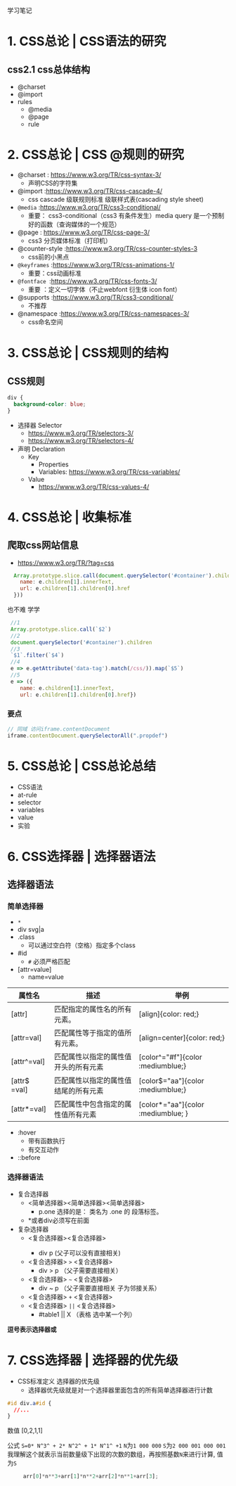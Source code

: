 学习笔记

# 1. CSS总论 | CSS语法的研究

 
## css2.1 css总体结构
- @charset
- @import
- rules
  - @media
  - @page
  - rule

# 2. CSS总论 | CSS @规则的研究
- @charset : https://www.w3.org/TR/css-syntax-3/
  - 声明CSS的字符集
- @import :https://www.w3.org/TR/css-cascade-4/
  - css cascade 级联规则标准 级联样式表(cascading style sheet)
- `@media` :https://www.w3.org/TR/css3-conditional/
  - 重要： css3-conditional（css3 有条件发生）media query 是一个预制好的函数（查询媒体的一个规范）
- @page : https://www.w3.org/TR/css-page-3/
  - css3 分页媒体标准（打印机）
- @counter-style :https://www.w3.org/TR/css-counter-styles-3 
  - css前的小黑点
- `@keyframes` :https://www.w3.org/TR/css-animations-1/
  - 重要：css动画标准
- `@fontface `:https://www.w3.org/TR/css-fonts-3/
  - 重要 ：定义一切字体（不止webfont 衍生体 icon font）
- @supports :https://www.w3.org/TR/css3-conditional/
  - 不推荐
- @namespace :https://www.w3.org/TR/css-namespaces-3/
  - css命名空间

# 3. CSS总论 | CSS规则的结构

## CSS规则
```css
div {
  background-color: blue;
}
```
- 选择器 Selector
  - https://www.w3.org/TR/selectors-3/ 
  - https://www.w3.org/TR/selectors-4/
- 声明 Declaration
  - Key
    - Properties
    - Variables: https://www.w3.org/TR/css-variables/
  - Value
    - https://www.w3.org/TR/css-values-4/

# 4. CSS总论 | 收集标准

## 爬取css网站信息
- https://www.w3.org/TR/?tag=css
```js
  Array.prototype.slice.call(document.querySelector('#container').children).filter(e => e.getAttribute('data-tag').match(/css/)).map(e => ({
    name: e.children[1].innerText,
    url: e.children[1].children[0].href
  }))
```
也不难 学学
```js
 //1
 Array.prototype.slice.call(`$2`)
 //2
 document.querySelector('#container').children
 //3
 `$1`.filter(`$4`)
 //4
 e => e.getAttribute('data-tag').match(/css/)).map(`$5`)
 //5
 e => ({
    name: e.children[1].innerText,
    url: e.children[1].children[0].href})
```
### 要点
```js
// 同域 访问iframe.contentDocument
iframe.contentDocument.querySelectorAll(".propdef")
```
# 5. CSS总论 | CSS总论总结

- CSS语法
- at-rule
- selector
- variables
- value
- 实验

# 6. CSS选择器 | 选择器语法

## 选择器语法
### 简单选择器
- `*`
- div svg|a
- .class
  - 可以通过空白符（空格）指定多个class
- #id
  - `#` 必须严格匹配
- [attr=value]
  - name=value

| 属性名 | 描述  | 举例 |
|------ | ----- | --- |
|[attr] | 匹配指定的属性名的所有元素。 | [align]{color: red;}
[attr=val] | 匹配属性等于指定的值所有元素。 | [align=center]{color: red;}
[attr^=val] | 匹配属性以指定的属性值开头的所有元素 | [color^="#f"]{color :mediumblue;}
[attr$ =val] | 匹配属性以指定的属性值结尾的所有元素 | [color$="aa"]{color :mediumblue;}
[attr*=val] | 匹配属性中包含指定的属性值所有元素 | [color*="aa"]{color :mediumblue; }
- :hover
  - 带有函数执行
  - 有交互动作
- ::before

### 选择器语法

- 复合选择器
  - <简单选择器><简单选择器><简单选择器>
    - p.one   选择的是： 类名为 .one  的 段落标签。 
  - *或者div必须写在前面
- 复杂选择器
  - <复合选择器><sp><复合选择器>
    - div p (父子可以没有直接相关)
  - <复合选择器> `>` <复合选择器>
    - div > p （父子需要直接相关）
  - <复合选择器> `~` <复合选择器>
    - div ~ p （父子需要直接相关 子为邻接关系）
  - <复合选择器> `+` <复合选择器>
  - <复合选择器> `||` <复合选择器>
    - #table1 || X （表格 选中某一个列）
    
**逗号表示选择器或**

# 7. CSS选择器 | 选择器的优先级

- CSS标准定义 选择器的优先级
  - 选择器优先级就是对一个选择器里面包含的所有简单选择器进行计数

```css
#id div.a#id {
  //...
}
```
数值 [0,2,1,1]

公式 `S=0* N^3^ + 2* N^2^ + 1* N^1^ +1`
`N`为`1 000 000` `S`为`2 000 001 000 001`
我理解这个就表示当前数量级下出现的次数的数组，再按照基数`N`来进行计算,
值为`S`
```js
     arr[0]*n**3+arr[1]*n**2+arr[2]*n**1+arr[3];
```